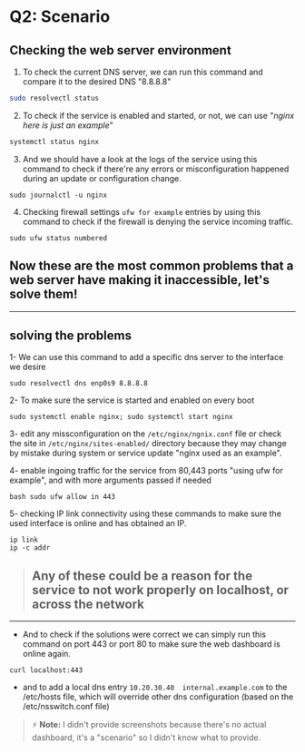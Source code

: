 # Q2: Scenario

## Checking the web server environment
1. To check the current DNS server, we can run this command and compare it to the desired DNS "8.8.8.8"
```bash
sudo resolvectl status
```


2. To check if the service is enabled and started, or not, we can use "*nginx here is just an example*"
```bash
systemctl status nginx
```
 

3. And we should have a look at the logs of the service using this command to check if there're any errors or misconfiguration happened during an update or configuration change.
```
sudo journalctl -u nginx
```
 

4. Checking firewall settings `ufw for example` entries by using this command to check if the firewall is denying the service incoming traffic.
``` 
sudo ufw status numbered
``` 

## Now these are the most common problems that a web server have making it inaccessible, let's solve them! 
---

## solving the problems
1- We can use this command to add a specific dns server to the interface we desire
```
sudo resolvectl dns enp0s9 8.8.8.8
``` 

2- To make sure the service is started and enabled on every boot
```
sudo systemctl enable nginx; sudo systemctl start nginx
```

3- edit any missconfiguration on the ```/etc/nginx/ngnix.conf``` file or check the site in ```/etc/nginx/sites-enabled/``` directory because they may change by mistake during system or service update "nginx used as an example".

4- enable ingoing traffic for the service from 80,443 ports "using ufw for example", and with more arguments passed if needed
```
bash sudo ufw allow in 443
```  

5- checking IP link connectivity using these commands to make sure the used interface is online and has obtained an IP.
```
ip link
ip -c addr
```


> ##  Any of these could be a reason for the service to not work properly on localhost, or across the network
---

- And to check if the solutions were correct we can simply run this command on port 443 or port 80 to make sure the web dashboard is online again.
```
curl localhost:443
```

- and to add a local dns entry `10.20.30.40  internal.example.com` to the /etc/hosts file, which will override other dns configuration (based on the /etc/nsswitch.conf file)
> ⚡ **Note:**
 I didn't provide screenshots because there's no actual dashboard, it's a "scenario" so I didn't know what to provide.
